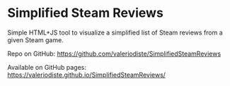 
# Simplified Steam Reviews

Simple HTML+JS tool to visualize a simplified list of Steam reviews from a given Steam game.

Repo on GitHub:
https://github.com/valeriodiste/SimplifiedSteamReviews

Available on GitHub pages:
https://valeriodiste.github.io/SimplifiedSteamReviews/

